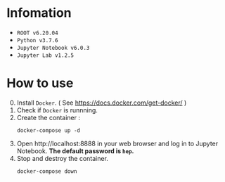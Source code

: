# Infomation

- `ROOT v6.20.04`
- `Python v3.7.6`
- `Jupyter Notebook v6.0.3`
- `Jupyter Lab v1.2.5`

# How to use

0. Install `Docker`. ( See https://docs.docker.com/get-docker/ )
1. Check if `Docker` is runnning.
2. Create the container :
   ```
   docker-compose up -d
   ```
3. Open http://localhost:8888 in your web browser
   and log in to Jupyter Notebook.
   **The default password is `hep`.**
4. Stop and destroy the container.
   ```
   docker-compose down
   ```
